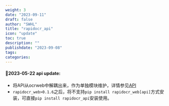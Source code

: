 ```yaml
---
weight: 3
date: "2023-09-11"
draft: false
author: "SWHL"
title: "rapidocr_api"
icon: "update"
toc: true
description: ""
publishdate: "2023-09-08"
tags:
categories:
---
```


#### 🍜2023-05-22 api update:
- 将API从ocrweb中解耦出来，作为单独模块维护，详情参见[API](https://github.com/RapidAI/RapidOCR/tree/main/api)
- `rapidocr_web>0.1.6`之后，将不支持`pip install rapidocr_web[api]`方式安装，可直接`pip install rapidocr_api`安装使用。
